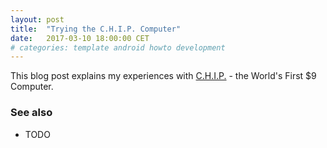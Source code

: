 ```yaml
---
layout: post
title:  "Trying the C.H.I.P. Computer"
date:   2017-03-10 18:00:00 CET
# categories: template android howto development
---
```


This blog post explains my experiences with [C.H.I.P.](https://getchip.com/pages/chip) - the World's First $9 Computer.

### See also

* TODO

<!-- EOF -->
